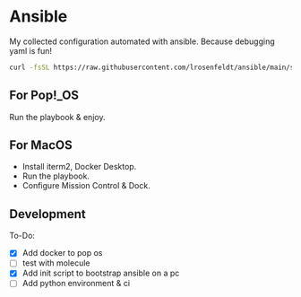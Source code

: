 # Ansible

My collected configuration automated with ansible. Because debugging yaml is fun!

```bash
curl -fsSL https://raw.githubusercontent.com/lrosenfeldt/ansible/main/scripts/ansible-init | /bin/sh -s
```

## For Pop!\_OS

Run the playbook & enjoy.

## For MacOS

- Install iterm2, Docker Desktop.
- Run the playbook.
- Configure Mission Control & Dock.

## Development

To-Do:
- [x] Add docker to pop os
- [ ] test with molecule
- [x] Add init script to bootstrap ansible on a pc
- [ ] Add python environment & ci
